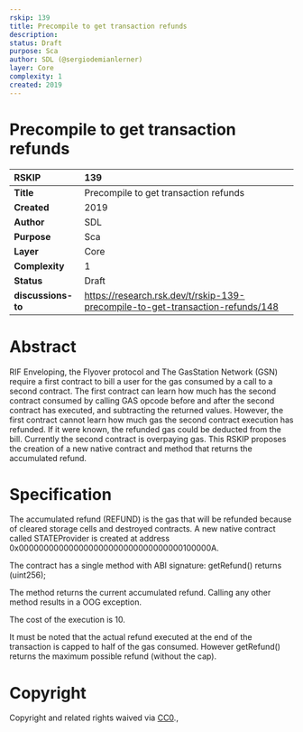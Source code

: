 ```yaml
---
rskip: 139
title: Precompile to get transaction refunds
description: 
status: Draft
purpose: Sca
author: SDL (@sergiodemianlerner)
layer: Core
complexity: 1
created: 2019
---
```

# Precompile to get transaction refunds

|RSKIP          | 139 |
| :------------ |:-------------|
|**Title**      |Precompile to get transaction refunds|
|**Created**    |2019 |
|**Author**     |SDL |
|**Purpose**    |Sca |
|**Layer**      |Core |
|**Complexity** |1 |
|**Status**     |Draft |
|**discussions-to**     |https://research.rsk.dev/t/rskip-139-precompile-to-get-transaction-refunds/148|


# **Abstract**

RIF Enveloping, the Flyover protocol and The GasStation Network (GSN) require a first contract to bill a user for the gas consumed by a call to a second contract. The first contract can learn how much has the second contract consumed by calling GAS opcode before and after the second contract has executed, and subtracting the returned values. However, the first contract cannot learn how much gas the second contract execution has refunded. If it were known, the refunded gas could be deducted from the bill. Currently the second contract is overpaying gas. This RSKIP proposes the creation of a new native contract and method that returns the accumulated refund.



# **Specification**

The accumulated refund (REFUND) is the gas that will be refunded because of cleared storage cells and destroyed contracts. A new native contract called STATEProvider is created at address 0x000000000000000000000000000000000100000A.

The contract has a single method with ABI signature: getRefund() returns (uint256);

The method returns the current accumulated refund. Calling any other method results in a OOG exception.

The cost of the execution is 10.

It must be noted that the actual refund executed at the end of the transaction is capped to half of the gas consumed. However getRefund() returns the maximum possible refund (without the cap).



# **Copyright**

Copyright and related rights waived via [CC0](https://creativecommons.org/publicdomain/zero/1.0/).,

 
